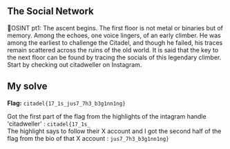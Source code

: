 ## The Social Network
🗼OSINT pt1: The ascent begins. The first floor is not metal or binaries but of memory. Among the echoes, one voice lingers, of an early climber. He was among the earliest to challenge the Citadel, and though he failed, his traces remain scattered across the ruins of the old world.
It is said that the key to the next floor can be found by tracing the socials of this legendary climber. 
Start by checking out citadweller on Instagram.

## My solve
**Flag:** `citadel{17_1s_jus7_7h3_b3g1nn1ng}`

Got the first part of the flag from the highlights of the intagram handle 'citadweller' : `citadel{17_1s_`<br>
The highlight says to follow their X account and I got the second half of the flag from the bio of that X account : `jus7_7h3_b3g1nn1ng}`
